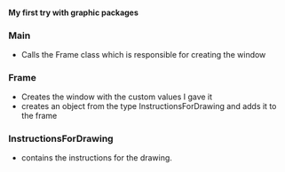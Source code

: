 #### My first try with graphic packages
 
 ### Main
 * Calls the Frame class which is responsible for creating the window
 
 ### Frame
 * Creates the window with the custom values I gave it
 * creates an object from the type InstructionsForDrawing and adds it to the frame
 
 ### InstructionsForDrawing
 * contains the instructions for the drawing.
 